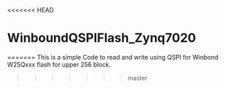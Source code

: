 <<<<<<< HEAD
# WinboundQSPIFlash_Zynq7020
=======
This is a simple Code to read and write using QSPI for Winbond W25Qxxx flash for upper 256 block.
>>>>>>> master
